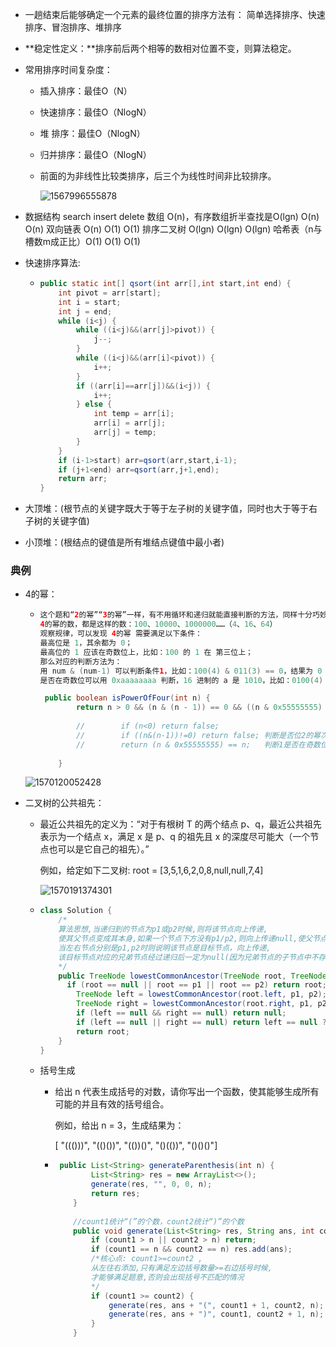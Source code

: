 + 一趟结束后能够确定一个元素的最终位置的排序方法有： 简单选择排序、快速排序、冒泡排序、堆排序

+ **稳定性定义：**排序前后两个相等的数相对位置不变，则算法稳定。

+ 常用排序时间复杂度：

  + 插入排序：最佳O（N）

  + 快速排序：最佳O（NlogN）

  + 堆    排序：最佳O（NlogN）

  + 归并排序：最佳O（NlogN）

  + 前面的为非线性比较类排序，后三个为线性时间非比较排序。
  
    ![1567996555878](C:\Users\HP\AppData\Roaming\Typora\typora-user-images\1567996555878.png)



+ 数据结构                   search                                                      insert                        delete
  数组               O(n)，有序数组折半查找是O(lgn)                        O(n)                          O(n)
  双向链表                   O(n)                                                           O(1)                          O(1)
  排序二叉树              O(lgn)                                                        O(lgn)                         O(lgn)
  哈希表（n与槽数m成正比）O(1)                                              O(1)                             O(1)

+ 快速排序算法:

  + ```java
    public static int[] qsort(int arr[],int start,int end) {        
        int pivot = arr[start];        
        int i = start;        
        int j = end;        
        while (i<j) {            
            while ((i<j)&&(arr[j]>pivot)) {                
                j--;            
            }            
            while ((i<j)&&(arr[i]<pivot)) {                
                i++;            
            }            
            if ((arr[i]==arr[j])&&(i<j)) {                
                i++;            
            } else {                
                int temp = arr[i];                
                arr[i] = arr[j];                
                arr[j] = temp;            
            }        
        }        
        if (i-1>start) arr=qsort(arr,start,i-1);        
        if (j+1<end) arr=qsort(arr,j+1,end);        
        return arr;    
    }    
    ```

+ 大顶堆：(根节点的关键字既大于等于左子树的关键字值，同时也大于等于右子树的关键字值)

+ 小顶堆：(根结点的键值是所有堆结点键值中最小者)





### 典例

+ 4的幂：

  + ```java
    这个题和“2的幂”“3的幂”一样，有不用循环和递归就能直接判断的方法，同样十分巧妙，属于二进制/位运算的应用。
    4的幂的数，都是这样的数：100、10000、1000000……（4、16、64）
    观察规律，可以发现 4的幂 需要满足以下条件：
    最高位是 1，其余都为 0；
    最高位的 1 应该在奇数位上，比如：100 的 1 在 第三位上；
    那么对应的判断方法为：
    用 num & (num-1) 可以判断条件1，比如：100(4) & 011(3) == 0，结果为 0 说明符合条件1；
    是否在奇数位可以用 0xaaaaaaaa 判断，16 进制的 a 是 1010，比如：0100(4) & 1010(a) == 0，结果为 0 说明最高位 1 在奇数位上；
    
     public boolean isPowerOfFour(int n) {
            return n > 0 && (n & (n - 1)) == 0 && ((n & 0x55555555) == n);
            
            //        if (n<0) return false; 
    	    //        if ((n&(n-1))!=0) return false; 判断是否位2的幂次方
    		//        return (n & 0x55555555) == n;   判断1是否在奇数位上
            
        }
    ```

  
  ![1570120052428](C:\Users\HP\AppData\Roaming\Typora\typora-user-images\1570120052428.png)

+ 二叉树的公共祖先：

  + 最近公共祖先的定义为：“对于有根树 T 的两个结点 p、q，最近公共祖先表示为一个结点 x，满足 x 是 p、q 的祖先且 x 的深度尽可能大（一个节点也可以是它自己的祖先）。”

    例如，给定如下二叉树:  root = [3,5,1,6,2,0,8,null,null,7,4]

    ![1570191374301](C:\Users\HP\AppData\Roaming\Typora\typora-user-images\1570191374301.png)


  + ```java
    class Solution {
        /*
        算法思想,当递归到的节点为p1或p2时候,则将该节点向上传递,
        使其父节点变成其本身,如果一个节点下方没有p1/p2,则向上传递null,使父节点为null,
        当左右节点分别是p1,p2时则说明该节点是目标节点，向上传递,
        该目标节点对应的兄弟节点经过递归后一定为null(因为兄弟节点的子节点中不存在p1/p2只能向上传递null),	最终目标顶点传递至根节点。
        */
        public TreeNode lowestCommonAncestor(TreeNode root, TreeNode p1, TreeNode p2) {
          if (root == null || root == p1 || root == p2) return root;
            TreeNode left = lowestCommonAncestor(root.left, p1, p2);
            TreeNode right = lowestCommonAncestor(root.right, p1, p2);
            if (left == null && right == null) return null;
            if (left == null || right == null) return left == null ? right : left;
            return root;
        }
    }
    ```

  + 括号生成

    + 给出 n 代表生成括号的对数，请你写出一个函数，使其能够生成所有可能的并且有效的括号组合。

      例如，给出 n = 3，生成结果为：

      [  "((()))",
        "(()())",
        "(())()",
        "()(())",
        "()()()"]

    + ```java
       public List<String> generateParenthesis(int n) {
              List<String> res = new ArrayList<>();
              generate(res, "", 0, 0, n);
              return res;
          }
        
          //count1统计“(”的个数，count2统计“)”的个数
          public void generate(List<String> res, String ans, int count1, int count2, int n) {
              if (count1 > n || count2 > n) return;
              if (count1 == n && count2 == n) res.add(ans);
              /*核心点: count1>=count2 ,
              从左往右添加,只有满足左边括号数量>=右边括号时候,
              才能够满足题意,否则会出现括号不匹配的情况
              */
              if (count1 >= count2) {
                  generate(res, ans + "(", count1 + 1, count2, n);
                  generate(res, ans + ")", count1, count2 + 1, n);
              }
          }
      ```

       
   
    